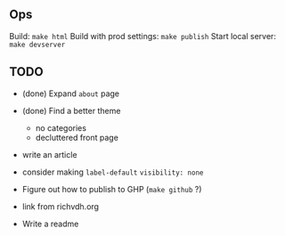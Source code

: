 Ops
---
Build: `make html`
Build with prod settings: `make publish`
Start local server: `make devserver`



TODO
----

* (done) Expand `about` page
* (done) Find a better theme
  - no categories
  - decluttered front page

* write an article

* consider making `label-default` `visibility: none`

* Figure out how to publish to GHP (`make github` ?)
* link from richvdh.org
* Write a readme
